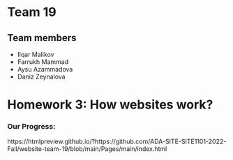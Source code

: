 <!DOCTYPE html>
<html lang = "en">
<main>
  <h1>Team 19</h1>
  <h2>Team members</h2>
   <ul>
      <li>Ilqar Malikov</li>
      <li>Farrukh Mammad</li>
      <li>Aysu Azammadova</li>
      <li>Daniz Zeynalova</li>
    </ul>
  <h1>Homework 3: How websites work?</h1>
  <h3>Our Progress:</h3>
  https://htmlpreview.github.io/?https://github.com/ADA-SITE-SITE1101-2022-Fall/website-team-19/blob/main/Pages/main/index.html
</main>

  </html>
